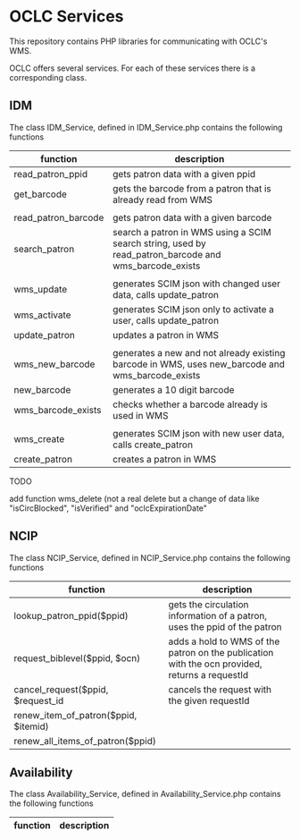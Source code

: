 # OCLC Services

This repository contains PHP libraries for communicating with OCLC's WMS.

OCLC offers several services. For each of these services there is a corresponding class.

## IDM 

The class IDM_Service, defined in IDM_Service.php contains the following functions 

| function |  description | 
|---|---| 
|read_patron_ppid | gets patron data with a given ppid | | 
|get_barcode |  gets the barcode from a patron that is already read from WMS | 
| | 
|read_patron_barcode |  gets patron data with a given barcode | 
|search_patron |  search a patron in WMS using a SCIM search string, used by read_patron_barcode and wms_barcode_exists | 
| | 
|wms_update |  generates SCIM json with changed user data, calls update_patron | 
|wms_activate |  generates SCIM json only to activate a user, calls update_patron | 
|update_patron |  updates a patron in WMS | 
| | 
|wms_new_barcode |  generates a new and not already existing barcode in WMS, uses new_barcode and wms_barcode_exists | 
|new_barcode |  generates a 10 digit barcode | 
|wms_barcode_exists |  checks whether a barcode already is used in WMS | 
| | 
|wms_create |  generates SCIM json with new user data, calls create_patron | 
|create_patron |  creates a patron in WMS | 

TODO

add function wms_delete (not a real delete but a change of data like "isCircBlocked", "isVerified" and "oclcExpirationDate"


## NCIP

The class NCIP_Service, defined in NCIP_Service.php contains the following functions 

| function |  description | 
|---|---| 
| lookup_patron_ppid($ppid) | gets the circulation information of a patron, uses the ppid of the patron |
| request_biblevel($ppid, $ocn) | adds a hold to WMS of the patron on the publication with the ocn provided, returns a requestId |
| cancel_request($ppid, $request_id | cancels the request with the given requestId |
| renew_item_of_patron($ppid, $itemid) |  |
| renew_all_items_of_patron($ppid) |  |

## Availability

The class Availability_Service, defined in Availability_Service.php contains the following functions 

| function |  description | 
|---|---| 



